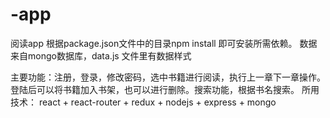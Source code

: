 # -app
阅读app
根据package.json文件中的目录npm install 即可安装所需依赖。
数据来自mongo数据库，data.js 文件里有数据样式


主要功能：注册，登录，修改密码，选中书籍进行阅读，执行上一章下一章操作。登陆后可以将书籍加入书架，也可以进行删除。搜索功能，根据书名搜索。
所用技术： react + react-router + redux + nodejs + express + mongo
